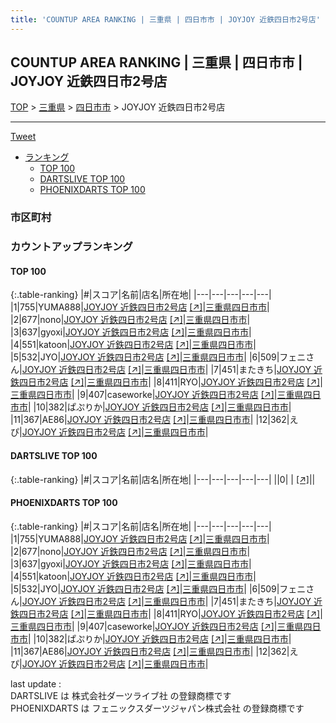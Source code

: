 ```yaml
---
title: 'COUNTUP AREA RANKING | 三重県 | 四日市市 | JOYJOY 近鉄四日市2号店'
---
```

## COUNTUP AREA RANKING | 三重県 | 四日市市 | JOYJOY 近鉄四日市2号店

[TOP](/darts/rank/) > [三重県](/darts/rank/三重県/) > [四日市市](/darts/rank/三重県/四日市市/) > JOYJOY 近鉄四日市2号店

___

<a href="https://twitter.com/share?ref_src=twsrc%5Etfw" data-text="COUNTUP AREA RANKING | 三重県四日市市JOYJOY 近鉄四日市2号店" class="twitter-share-button" data-hashtags="DARTSLIVE,PHOENIXDARTS,darts,ダーツ" data-show-count="false">Tweet</a>

* [ランキング](#カウントアップランキング)
    * [TOP 100](#top-100)
    * [DARTSLIVE TOP 100](#dartslive-top-100)
    * [PHOENIXDARTS TOP 100](#phoenixdarts-top-100)

### 市区町村

<ul>

</ul>

### カウントアップランキング

#### TOP 100



{:.table-ranking}
|#|スコア|名前|店名|所在地|
|---|---|---|---|---|
|1|755|<span class="rank-name-pd">YUMA888</span>|<a href="/darts/rank/shops/87942.html">JOYJOY 近鉄四日市2号店</a> <a href="https://vs.phoenixdarts.com/jp/shop/shopDetailInfo/s_87942?s_seq=87942">[↗]</a>|<a href="/darts/rank/三重県/四日市市">三重県四日市市</a>|
|2|677|<span class="rank-name-pd">nono</span>|<a href="/darts/rank/shops/87942.html">JOYJOY 近鉄四日市2号店</a> <a href="https://vs.phoenixdarts.com/jp/shop/shopDetailInfo/s_87942?s_seq=87942">[↗]</a>|<a href="/darts/rank/三重県/四日市市">三重県四日市市</a>|
|3|637|<span class="rank-name-pd">gyoxi</span>|<a href="/darts/rank/shops/87942.html">JOYJOY 近鉄四日市2号店</a> <a href="https://vs.phoenixdarts.com/jp/shop/shopDetailInfo/s_87942?s_seq=87942">[↗]</a>|<a href="/darts/rank/三重県/四日市市">三重県四日市市</a>|
|4|551|<span class="rank-name-pd">katoon</span>|<a href="/darts/rank/shops/87942.html">JOYJOY 近鉄四日市2号店</a> <a href="https://vs.phoenixdarts.com/jp/shop/shopDetailInfo/s_87942?s_seq=87942">[↗]</a>|<a href="/darts/rank/三重県/四日市市">三重県四日市市</a>|
|5|532|<span class="rank-name-pd">JYO</span>|<a href="/darts/rank/shops/87942.html">JOYJOY 近鉄四日市2号店</a> <a href="https://vs.phoenixdarts.com/jp/shop/shopDetailInfo/s_87942?s_seq=87942">[↗]</a>|<a href="/darts/rank/三重県/四日市市">三重県四日市市</a>|
|6|509|<span class="rank-name-pd">フェニさん</span>|<a href="/darts/rank/shops/87942.html">JOYJOY 近鉄四日市2号店</a> <a href="https://vs.phoenixdarts.com/jp/shop/shopDetailInfo/s_87942?s_seq=87942">[↗]</a>|<a href="/darts/rank/三重県/四日市市">三重県四日市市</a>|
|7|451|<span class="rank-name-pd">またきち</span>|<a href="/darts/rank/shops/87942.html">JOYJOY 近鉄四日市2号店</a> <a href="https://vs.phoenixdarts.com/jp/shop/shopDetailInfo/s_87942?s_seq=87942">[↗]</a>|<a href="/darts/rank/三重県/四日市市">三重県四日市市</a>|
|8|411|<span class="rank-name-pd">RYO</span>|<a href="/darts/rank/shops/87942.html">JOYJOY 近鉄四日市2号店</a> <a href="https://vs.phoenixdarts.com/jp/shop/shopDetailInfo/s_87942?s_seq=87942">[↗]</a>|<a href="/darts/rank/三重県/四日市市">三重県四日市市</a>|
|9|407|<span class="rank-name-pd">caseworke</span>|<a href="/darts/rank/shops/87942.html">JOYJOY 近鉄四日市2号店</a> <a href="https://vs.phoenixdarts.com/jp/shop/shopDetailInfo/s_87942?s_seq=87942">[↗]</a>|<a href="/darts/rank/三重県/四日市市">三重県四日市市</a>|
|10|382|<span class="rank-name-pd">ぱぷりか</span>|<a href="/darts/rank/shops/87942.html">JOYJOY 近鉄四日市2号店</a> <a href="https://vs.phoenixdarts.com/jp/shop/shopDetailInfo/s_87942?s_seq=87942">[↗]</a>|<a href="/darts/rank/三重県/四日市市">三重県四日市市</a>|
|11|367|<span class="rank-name-pd">AE86</span>|<a href="/darts/rank/shops/87942.html">JOYJOY 近鉄四日市2号店</a> <a href="https://vs.phoenixdarts.com/jp/shop/shopDetailInfo/s_87942?s_seq=87942">[↗]</a>|<a href="/darts/rank/三重県/四日市市">三重県四日市市</a>|
|12|362|<span class="rank-name-pd">えぴ</span>|<a href="/darts/rank/shops/87942.html">JOYJOY 近鉄四日市2号店</a> <a href="https://vs.phoenixdarts.com/jp/shop/shopDetailInfo/s_87942?s_seq=87942">[↗]</a>|<a href="/darts/rank/三重県/四日市市">三重県四日市市</a>|


#### DARTSLIVE TOP 100



{:.table-ranking}
|#|スコア|名前|店名|所在地|
|---|---|---|---|---|
||0|<span class="rank-name-dl"> </span>|<a href="/darts/rank/shops/.html"></a> <a href="">[↗]</a>|<a href="/darts/rank//"></a>|


#### PHOENIXDARTS TOP 100



{:.table-ranking}
|#|スコア|名前|店名|所在地|
|---|---|---|---|---|
|1|755|<span class="rank-name-pd">YUMA888</span>|<a href="/darts/rank/shops/87942.html">JOYJOY 近鉄四日市2号店</a> <a href="https://vs.phoenixdarts.com/jp/shop/shopDetailInfo/s_87942?s_seq=87942">[↗]</a>|<a href="/darts/rank/三重県/四日市市">三重県四日市市</a>|
|2|677|<span class="rank-name-pd">nono</span>|<a href="/darts/rank/shops/87942.html">JOYJOY 近鉄四日市2号店</a> <a href="https://vs.phoenixdarts.com/jp/shop/shopDetailInfo/s_87942?s_seq=87942">[↗]</a>|<a href="/darts/rank/三重県/四日市市">三重県四日市市</a>|
|3|637|<span class="rank-name-pd">gyoxi</span>|<a href="/darts/rank/shops/87942.html">JOYJOY 近鉄四日市2号店</a> <a href="https://vs.phoenixdarts.com/jp/shop/shopDetailInfo/s_87942?s_seq=87942">[↗]</a>|<a href="/darts/rank/三重県/四日市市">三重県四日市市</a>|
|4|551|<span class="rank-name-pd">katoon</span>|<a href="/darts/rank/shops/87942.html">JOYJOY 近鉄四日市2号店</a> <a href="https://vs.phoenixdarts.com/jp/shop/shopDetailInfo/s_87942?s_seq=87942">[↗]</a>|<a href="/darts/rank/三重県/四日市市">三重県四日市市</a>|
|5|532|<span class="rank-name-pd">JYO</span>|<a href="/darts/rank/shops/87942.html">JOYJOY 近鉄四日市2号店</a> <a href="https://vs.phoenixdarts.com/jp/shop/shopDetailInfo/s_87942?s_seq=87942">[↗]</a>|<a href="/darts/rank/三重県/四日市市">三重県四日市市</a>|
|6|509|<span class="rank-name-pd">フェニさん</span>|<a href="/darts/rank/shops/87942.html">JOYJOY 近鉄四日市2号店</a> <a href="https://vs.phoenixdarts.com/jp/shop/shopDetailInfo/s_87942?s_seq=87942">[↗]</a>|<a href="/darts/rank/三重県/四日市市">三重県四日市市</a>|
|7|451|<span class="rank-name-pd">またきち</span>|<a href="/darts/rank/shops/87942.html">JOYJOY 近鉄四日市2号店</a> <a href="https://vs.phoenixdarts.com/jp/shop/shopDetailInfo/s_87942?s_seq=87942">[↗]</a>|<a href="/darts/rank/三重県/四日市市">三重県四日市市</a>|
|8|411|<span class="rank-name-pd">RYO</span>|<a href="/darts/rank/shops/87942.html">JOYJOY 近鉄四日市2号店</a> <a href="https://vs.phoenixdarts.com/jp/shop/shopDetailInfo/s_87942?s_seq=87942">[↗]</a>|<a href="/darts/rank/三重県/四日市市">三重県四日市市</a>|
|9|407|<span class="rank-name-pd">caseworke</span>|<a href="/darts/rank/shops/87942.html">JOYJOY 近鉄四日市2号店</a> <a href="https://vs.phoenixdarts.com/jp/shop/shopDetailInfo/s_87942?s_seq=87942">[↗]</a>|<a href="/darts/rank/三重県/四日市市">三重県四日市市</a>|
|10|382|<span class="rank-name-pd">ぱぷりか</span>|<a href="/darts/rank/shops/87942.html">JOYJOY 近鉄四日市2号店</a> <a href="https://vs.phoenixdarts.com/jp/shop/shopDetailInfo/s_87942?s_seq=87942">[↗]</a>|<a href="/darts/rank/三重県/四日市市">三重県四日市市</a>|
|11|367|<span class="rank-name-pd">AE86</span>|<a href="/darts/rank/shops/87942.html">JOYJOY 近鉄四日市2号店</a> <a href="https://vs.phoenixdarts.com/jp/shop/shopDetailInfo/s_87942?s_seq=87942">[↗]</a>|<a href="/darts/rank/三重県/四日市市">三重県四日市市</a>|
|12|362|<span class="rank-name-pd">えぴ</span>|<a href="/darts/rank/shops/87942.html">JOYJOY 近鉄四日市2号店</a> <a href="https://vs.phoenixdarts.com/jp/shop/shopDetailInfo/s_87942?s_seq=87942">[↗]</a>|<a href="/darts/rank/三重県/四日市市">三重県四日市市</a>|


<div class="footer border-top border-gray-light mt-5 pt-3 text-right text-gray">
    last update : <span style="font-weight: italic" id="foot_last_modified"></span><br />
    DARTSLIVE は 株式会社ダーツライブ社 の登録商標です<br />
    PHOENIXDARTS は フェニックスダーツジャパン株式会社 の登録商標です<br />
</div>

<script src="https://cdnjs.cloudflare.com/ajax/libs/jquery.tablesorter/2.31.3/js/jquery.tablesorter.min.js" integrity="sha512-qzgd5cYSZcosqpzpn7zF2ZId8f/8CHmFKZ8j7mU4OUXTNRd5g+ZHBPsgKEwoqxCtdQvExE5LprwwPAgoicguNg==" crossorigin="anonymous" referrerpolicy="no-referrer"></script>
<link rel="stylesheet" href="https://cdnjs.cloudflare.com/ajax/libs/jquery.tablesorter/2.31.3/css/theme.default.min.css" integrity="sha512-wghhOJkjQX0Lh3NSWvNKeZ0ZpNn+SPVXX1Qyc9OCaogADktxrBiBdKGDoqVUOyhStvMBmJQ8ZdMHiR3wuEq8+w==" crossorigin="anonymous" referrerpolicy="no-referrer" />
<script>
$(function() {
    $(".table-ranking").tablesorter({sortList:[[0, 0]]});
    $("#foot_last_modified").text(formatDate(new Date(document.lastModified), 'yyyy-MM-dd HH:mm:ss'));
});
</script>

<script async src="https://platform.twitter.com/widgets.js" charset="utf-8"></script>